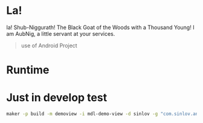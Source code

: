 # La!

Ia! Shub-Niggurath! The Black Goat of the Woods with a Thousand Young!
I am AubNig, a little servant at your services.

> use of Android Project

# Runtime

# Just in develop test

```sh
maker -p build -m demoview -i mdl-demo-view -d sinlov -g "com.sinlov.android" -n "1.0.0" -c "1000000"
```
